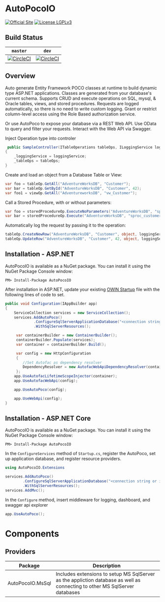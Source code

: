 # AutoPocoIO

[![Official Site](https://img.shields.io/badge/site-autopoco.io-blue.svg)](http://autopoco.io) [![License LGPLv3](https://img.shields.io/badge/license-LGPLv3-green.svg)](http://www.gnu.org/licenses/lgpl-3.0.html)
## Build Status
`master` | `dev`
--- | --- 
[![CircleCI](https://circleci.com/gh/AutoPocoIO/AutoPocoIO/tree/master.svg?style=svg&circle-token=a0952bbeb6f0ee49221b2e57d1f70518473ca3b7)](https://circleci.com/gh/AutoPocoIO/AutoPocoIO/tree/master)  | [![CircleCI](https://circleci.com/gh/AutoPocoIO/AutoPocoIO/tree/dev.svg?style=svg&circle-token=a0952bbeb6f0ee49221b2e57d1f70518473ca3b7)](https://circleci.com/gh/AutoPocoIO/AutoPocoIO/tree/dev) 

## Overview
Auto generate Entity Framework POCO classes at runtime to build dynamic type ASP.NET applications. Classes are generated from your database's current schema. Supports CRUD and execute operations on SQL, mysql, & Oracle tables, views, and stored procedures. Requests are logged automatically, so there is no need to write custom logging. Grant or restrict column-level access using the Role Based authorization service.

Or use AutoPoco to expose your database via a REST Web API. Use OData to query and filter your requests. Interact with the Web API via Swagger.

Inject Operation type into controler
```csharp
 public SampleController(ITableOperations tableOps, ILoggingService loggingService)
{
    _loggingService = loggingService;
    _tableOps = tableOps;
}
```

Create and load an object from a Database Table or View:
```csharp
var foo = tableOp.GetAll("AdventureWorksDB", "Customer");
var bar = tableOp.GetById("AdventureWorksDB", "Customer", 42);
var foo1 = viewOp.GetAll("AdventureworksDB", "vw_Customer");
```
Call a Stored Procedure, with or without parameters:
```csharp
var foo = storedProcedureOp.ExecuteNoParameters("AdventureWorksDB", "sproc_Customers");
var bar = storedProcedureOp.Execute("AdventureWorksDB", "sproc_customer", "'id':1");
```
Automatically log the request by passing it to the operation:
```csharp
tableOp.CreateNewRow("AdventureWorksDB", "Customer", object, loggingService);
tableOp.UpdateRow("AdventureWorksDB", "Customer", 42, object, loggingService);
```

## Installation - ASP.NET
AutoPocoIO is available as a NuGet package. You can install it using the NuGet Package Console window:

```
PM> Install-Package AutoPocoIO
```
After installation in ASP.NET, update your existing [OWIN Startup](http://www.asp.net/aspnet/overview/owin-and-katana/owin-startup-class-detection) file with the following lines of code to set.

```csharp
public void Configuration(IAppBuilder app)
{
    ServiceCollection services = new ServiceCollection();
    services.AddAutoPoco()
             .ConfigureSqlServerApplicationDatabase("<connection string or its name>")
             .WithSqlServerResources();

     var containerBuilder = new ContainerBuilder();
     containerBuilder.Populate(services);
     var container = containerBuilder.Build();

     var config = new HttpConfiguration
     {
        //Set Autofac as dependency resolver
        DependencyResolver = new AutofacWebApiDependencyResolver(container)
     };
    app.UseAutofacLifetimeScopeInjector(container);
    app.UseAutofacWebApi(config);

    app.UseAutoPoco(config);

    app.UseWebApi(config); 
}
```
## Installation - ASP.NET Core
AutoPocoIO is available as a NuGet package. You can install it using the NuGet Package Console window:

```
PM> Install-Package AutoPocoIO
```
 In the `ConfigureServices` method of `Startup.cs`, register the AutoPoco, set up application database, and register resource providers.

```csharp
using AutoPocoIO.Extensions
```

```csharp
services.AddAutoPoco()
        .ConfigureSqlServerApplicationDatabase("<connection string or its name>")
        .WithSqlServerResources();
services.AddMvc();
```
In the `Configure` method, insert middleware for logging, dashboard, and swagger api explorer

```csharp
app.UseAutoPoco();
```

# Components #
## Providers ##
|Package|Description|
|---------|-----------|
|AutoPocoIO.MsSql|Includes extensions to setup MS SqlServer as the appliction database as well as connecting to other MS SqlServer databases|
